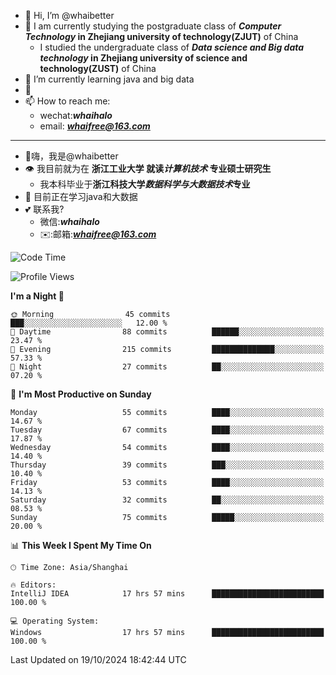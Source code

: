 - 👋 Hi, I’m @whaibetter
- 👀 I am currently studying the postgraduate class of ***Computer Technology* in Zhejiang university of technology(ZJUT)** of China
  -  I studied the undergraduate class of ***Data science and Big data technology* in Zhejiang university of science and technology(ZUST)** of China
- 🌱 I’m currently learning java and big data
- 💞️ 
- 📫 How to reach me: 
  - wechat:***whaihalo***
  - email: ***whaifree@163.com***
 ------------------------
- 👋嗨，我是@whaibetter
- 👁 我目前就为在 **浙江工业大学 就读*计算机技术* 专业硕士研究生**
  - 我本科毕业于**浙江科技大学*数据科学与大数据技术*专业**
- 🌴 目前正在学习java和大数据
- 💕 联系我?
  - 微信:***whaihalo***
  - ✉️:邮箱:***whaifree@163.com***

<!--START_SECTION:waka-->
![Code Time](http://img.shields.io/badge/Code%20Time-542%20hrs%2019%20mins-blue)

![Profile Views](http://img.shields.io/badge/Profile%20Views-0-blue)

**I'm a Night 🦉** 

```text
🌞 Morning                45 commits          ███░░░░░░░░░░░░░░░░░░░░░░   12.00 % 
🌆 Daytime                88 commits          ██████░░░░░░░░░░░░░░░░░░░   23.47 % 
🌃 Evening                215 commits         ██████████████░░░░░░░░░░░   57.33 % 
🌙 Night                  27 commits          ██░░░░░░░░░░░░░░░░░░░░░░░   07.20 % 
```
📅 **I'm Most Productive on Sunday** 

```text
Monday                   55 commits          ████░░░░░░░░░░░░░░░░░░░░░   14.67 % 
Tuesday                  67 commits          ████░░░░░░░░░░░░░░░░░░░░░   17.87 % 
Wednesday                54 commits          ████░░░░░░░░░░░░░░░░░░░░░   14.40 % 
Thursday                 39 commits          ███░░░░░░░░░░░░░░░░░░░░░░   10.40 % 
Friday                   53 commits          ████░░░░░░░░░░░░░░░░░░░░░   14.13 % 
Saturday                 32 commits          ██░░░░░░░░░░░░░░░░░░░░░░░   08.53 % 
Sunday                   75 commits          █████░░░░░░░░░░░░░░░░░░░░   20.00 % 
```


📊 **This Week I Spent My Time On** 

```text
🕑︎ Time Zone: Asia/Shanghai

🔥 Editors: 
IntelliJ IDEA            17 hrs 57 mins      █████████████████████████   100.00 % 

💻 Operating System: 
Windows                  17 hrs 57 mins      █████████████████████████   100.00 % 
```


 Last Updated on 19/10/2024 18:42:44 UTC
<!--END_SECTION:waka-->
